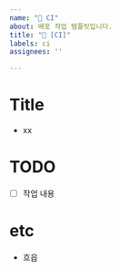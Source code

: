 ```yaml
---
name: "👷 CI"
about: 배포 작업 템플릿입니다.
title: "👷 [CI]"
labels: ci
assignees: ''

---
```


# Title

- xx

# TODO

- [ ] 작업 내용

# etc

- 흐읍
